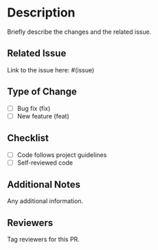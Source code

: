 # Description

Briefly describe the changes and the related issue.

## Related Issue

Link to the issue here: #(issue)

## Type of Change

- [ ] Bug fix (fix)
- [ ] New feature (feat)

## Checklist

- [ ] Code follows project guidelines
- [ ] Self-reviewed code

## Additional Notes

Any additional information.

## Reviewers

Tag reviewers for this PR.
